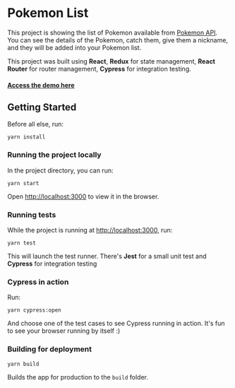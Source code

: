 # Pokemon List

This project is showing the list of Pokemon available from [Pokemon API](https://pokeapi.co/). You can see the details of the Pokemon, catch them, give them a nickname, and they will be added into your Pokemon list.

This project was built using **React**, **Redux** for state management, **React Router** for router management, **Cypress** for integration testing.

#### [Access the demo here](https://vancassa.github.io/pokemon-list/)

## Getting Started

Before all else, run:

```
yarn install
```

### Running the project locally

In the project directory, you can run:

```
yarn start
```

Open [http://localhost:3000](http://localhost:3000) to view it in the browser.

### Running tests

While the project is running at [http://localhost:3000](http://localhost:3000), run:

```
yarn test
```

This will launch the test runner. There's **Jest** for a small unit test and **Cypress** for integration testing

### Cypress in action

Run:

```
yarn cypress:open
```

And choose one of the test cases to see Cypress running in action. It's fun to see your browser running by itself :)

### Building for deployment

```
yarn build
```

Builds the app for production to the `build` folder.
